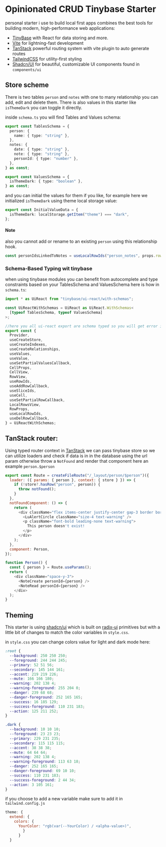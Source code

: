 # Opinionated CRUD Tinybase Starter

personal starter i use to build local first apps combines the best tools for building modern, high-performance web applications:

- [TinyBase](https://tinybase.org/) with React for data storing and more.
- [Vite](https://vitejs.dev/) for lightning-fast development
- [TanStack](https://tanstack.com/router/latest) powerful routing system with vite plugin to auto generate routes
- [TailwindCSS](https://tailwindcss.com/) for utility-first styling
- [Shadcn/UI](https://ui.shadcn.com/) for beautiful, customizable UI components found in `components/ui`

## Store scheme

There is two tables `person` and `notes` with one to many relationship you can add, edit and delete them. There is also values in this starter like `isThemeDark` you can toggle it directly.

inside `schema.ts` you will find Tables and Values schema:

```ts
export const TablesSchema = {
  person: {
    name: { type: "string" },
  },
  notes: {
    date: { type: "string" },
    note: { type: "string" },
    personId: { type: "number" },
  },
} as const;

export const ValuesSchema = {
  isThemeDark: { type: "boolean" },
} as const;
```

and you can initial the values for them if you like, for example here we initialized `isThemeDark` using theme local storage value:

```ts
export const InitialValueData = {
  isThemeDark: localStorage.getItem("theme") === "dark",
};
```

#### Note

also you cannot add or rename to an existing `person` using this relationship hook.

```js
const personIdsLinkedToNotes = useLocalRowIds("person_notes", props.rowId);
```

### Schema-Based Typing wit tinybase

when using tinybase modules you can benefit from autocomplete and type constraints based on your TablesSchema and ValuesSchema here is how in `schema.ts`:

```ts
import * as UiReact from "tinybase/ui-react/with-schemas";

const UiReactWithSchemas = UiReact as UiReact.WithSchemas<
  [typeof TablesSchema, typeof ValuesSchema]
>;

//here you all ui-react export are schema typed so you will get error if for example tabelId or cellId are not matched and more
export const {
  Provider,
  useCreateStore,
  useCreateIndexes,
  useCreateRelationships,
  useValues,
  useValue,
  useSetPartialValuesCallback,
  CellProps,
  CellView,
  RowView,
  useRowIds,
  useAddRowCallback,
  useSliceIds,
  useCell,
  useSetPartialRowCallback,
  LocalRowsView,
  RowProps,
  useLocalRowIds,
  useDelRowCallback,
} = UiReactWithSchemas;
```

## TanStack router:

Using typed router context in [TanStack](https://tanstack.com/router/latest) we can pass tinybase store so we can utilize loaders and check if data is in in the database using the url param otherwise throw a `NotFound` and render that component here an example `person.$person`

```js
export const Route = createFileRoute("/_layout/person/$person")({
  loader: ({ params: { person }, context: { store } }) => {
    if (!store?.hasRow("person", person)) {
      throw notFound();
    }
  },
  notFoundComponent: () => {
    return (
      <div className="flex items-center justify-center gap-3 border border-warning bg-warningForeground p-2">
        <LuAlertCircle className="size-4 text-warning" />
        <p className="font-bold leading-none text-warning">
          This person doesn't exist!
        </p>
      </div>
    );
  },
  component: Person,
});

function Person() {
  const { person } = Route.useParams();
  return (
    <div className="space-y-3">
      <NoteCreate personId={person} />
      <NoteRead personId={person} />
    </div>
  );
}
```

## Theming

This starter is using [shadcn/ui](https://ui.shadcn.com/) which is built on [radix-ui](https://www.radix-ui.com/primitives/docs/overview/introduction) primitives but with a little bit of changes to match the color variables in `style.css`.

in `style.css` you can change colors value for light and dark mode here:

```css
:root {
  --background: 250 250 250;
  --foreground: 244 244 245;
  --primary: 52 51 56;
  --secondary: 145 144 161;
  --accent: 219 219 226;
  --mute: 166 166 180;
  --warning: 202 138 4;
  --warning-foreground: 255 204 0;
  --danger: 239 68 68;
  --danger-foreground: 252 165 165;
  --success: 16 185 129;
  --success-foreground: 110 231 183;
  --action: 125 211 252;
}

.dark {
  --background: 10 10 10;
  --foreground: 23 23 23;
  --primary: 229 231 235;
  --secondary: 115 115 115;
  --accent: 38 38 38;
  --mute: 64 64 64;
  --warning: 202 138 4;
  --warning-foreground: 113 63 18;
  --danger: 252 165 165;
  --danger-foreground: 69 10 10;
  --success: 110 231 183;
  --success-foreground: 2 44 34;
  --action: 3 105 161;
}
```

if you choose to add a new variable make sure to add it in `tailwind.config.js`

```js
theme: {
  extend: {
    colors: {
      YourColor: "rgb(var(--YourColor) / <alpha-value>)",
        }
      }
  }
```
